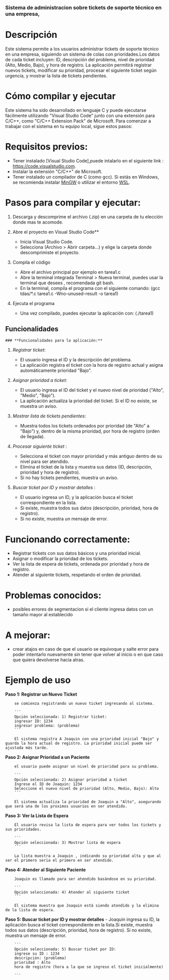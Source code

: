### Sistema de administracion sobre tickets de soporte técnico en una empresa,

# Descripción

Este sistema permite a los usuarios administrar tickets de soporte técnico en una empresa, siguiendo un sistema de colas con prioridades.Los datos de cada ticket incluyen: ID, descripción del problema, nivel de prioridad (Alto, Medio, Bajo), y hora de registro. La aplicación permitirá registrar nuevos tickets, modificar su prioridad, procesar el siguiente ticket según urgencia, y mostrar la lista de tickets pendientes.

# Cómo compilar y ejecutar

Este sistema ha sido desarrollado en lenguaje C y puede ejecutarse fácilmente utilizando "Visual Studio Code" junto con una extensión para C/C++, como "C/C++ Extension Pack" de Microsoft. Para comenzar a trabajar con el sistema en tu equipo local, sigue estos pasos:

# Requisitos previos:

- Tener instalado [Visual Studio Code],puede intalarlo en el siguiente link : https://code.visualstudio.com.
- Instalar la extensión "C/C++" de Microsoft.
- Tener instalado un compilador de C (como gcc). Si estás en Windows, se recomienda instalar [MinGW](https://www.mingw-w64.org/) o utilizar el entorno [WSL](https://learn.microsoft.com/en-us/windows/wsl/).

# Pasos para compilar y ejecutar:

1. Descarga y descomprime el archivo (.zip) en una carpeta de tu elección donde mas te acomode.
2. Abre el proyecto en Visual Studio Code**
    - Inicia Visual Studio Code.
    - Selecciona (Archivo > Abrir carpeta...) y elige la carpeta donde descomprimiste el proyecto.
3. Compila el código
    - Abre el archivo principal por ejemplo en tarea1.c
    - Abre la terminal integrada Terminal > Nueva terminal, puedes usar la terminal que desees , recomendada git bash.
    - En la terminal, compila el programa con el siguiente comando: 
        (gcc tdas/*.c tarea1.c -Wno-unused-result -o tarea1)
        
4. Ejecuta el programa
    - Una vez compilado, puedes ejecutar la aplicación con:
        (./tarea1)        

## Funcionalidades 
    ### **Funcionalidades para la aplicación:**

1. *Registrar ticket*:
    - El usuario ingresa el ID y la descripción del problema.
    - La aplicación registra el ticket con la hora de registro actual y asigna automáticamente prioridad "Bajo".

2. *Asignar prioridad a ticket*:
    - El usuario ingresa el ID del ticket y el nuevo nivel de prioridad ("Alto", "Medio", "Bajo").
    - La aplicación actualiza la prioridad del ticket. Si el ID no existe, se muestra un aviso.

3. *Mostrar lista de tickets pendientes*:
    - Muestra todos los tickets ordenados por prioridad (de "Alto" a "Bajo") y,
    dentro de la misma prioridad, por hora de registro (orden de llegada).

4. *Procesar siguiente ticket* :
    - Selecciona el ticket con mayor prioridad y más antiguo dentro de su nivel para ser atendido.
    - Elimina el ticket de la lista y muestra sus datos (ID, descripción, prioridad y hora de registro).
    - Si no hay tickets pendientes, muestra un aviso.

5. *Buscar ticket por ID y mostrar detalles* :
    - El usuario ingresa un ID, y la aplicación busca el ticket correspondiente en la lista.
    - Si existe, muestra todos sus datos (descripción, prioridad, hora de registro).
    - Si no existe, muestra un mensaje de error.

# Funcionando correctamente:
- Registrar tickets con sus datos básicos y una prioridad inicial.
- Asignar o modificar la prioridad de los tickets.
- Ver la lista de espera de tickets, ordenada por prioridad y hora de registro.
- Atender al siguiente tickets, respetando el orden de prioridad.

# Problemas conocidos:

- posibles errores de segmentacion si el cliente ingresa datos con un tamaño mayor al establecido 

# A mejorar:

- crear atajos en caso de que el usuario se equivoque y salte error para poder intentarlo nuevamente sin tener que volver al inicio o en que caso que quiera devolverse hacia atras.

# Ejemplo de uso
**Paso 1: Registrar un Nuevo Ticket**

        se comienza registrando un nuevo ticket ingresando al sistema.

        ```
        Opción seleccionada: 1) Registrar ticket:
        ingresar ID: 1234
        ingresar problema: (problema)
        ```

        El sistema registra A Joaquin con una prioridad inicial "Bajo" y guarda la hora actual de registro. La prioridad inicial puede ser ajustada más tarde.

**Paso 2: Asignar Prioridad a un Paciente**

        el usuario puede asignar un nivel de prioridad para su problema.

        ```
        Opción seleccionada: 2) Asignar prioridad a ticket
        Ingrese el ID de Joaquin: 1234
        Seleccione el nuevo nivel de prioridad (Alto, Medio, Bajo): Alto
        ```

        El sistema actualiza la prioridad de Joaquin a "Alto", asegurando que será una de los proximos usuarios en ser atendido.

**Paso 3: Ver la Lista de Espera**

        El usuario revisa la lista de espera para ver todos los tickets y sus prioridades.

        ```
        Opción seleccionada: 3) Mostrar lista de espera
        ```

        La lista muestra a Joaquin , indicando su prioridad alta y que al ser el primero seria el primero en ser atendido.

**Paso 4: Atender al Siguiente Paciente**

        Joaquin es llamado para ser atendido basándose en su prioridad.

        ```
        Opción seleccionada: 4) Atender al siguiente ticket
        ```

        El sistema muestra que Joaquin está siendo atendido y la elimina de la lista de espera.
**Paso 5: Buscar ticket por ID y mostrar detalles**
        - Joaquin ingresa su ID, la aplicación busca el ticket correspondiente en la lista.Si existe, muestra todos sus datos (descripción, prioridad, hora de registro). Si no existe, muestra un mensaje de error.
        
        ```
        Opción seleccionada: 5) Buscar ticket por ID:
        ingrese su ID : 1234
        descripción: (problema)
        prioridad : Alto
        hora de registro (hora a la que se ingreso el ticket inicialmente)

        ```